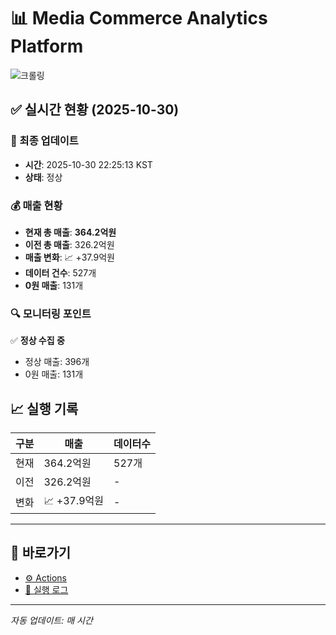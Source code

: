 # 📊 Media Commerce Analytics Platform

![크롤링](https://img.shields.io/badge/크롤링-정상-green)

## ✅ 실시간 현황 (2025-10-30)

### 📍 최종 업데이트
- **시간**: 2025-10-30 22:25:13 KST
- **상태**: 정상

### 💰 매출 현황
- **현재 총 매출**: **364.2억원**
- **이전 총 매출**: 326.2억원
- **매출 변화**: 📈 +37.9억원
- **데이터 건수**: 527개
- **0원 매출**: 131개

### 🔍 모니터링 포인트

✅ **정상 수집 중**
- 정상 매출: 396개
- 0원 매출: 131개


## 📈 실행 기록

| 구분 | 매출 | 데이터수 |
|------|------|----------|
| 현재 | 364.2억원 | 527개 |
| 이전 | 326.2억원 | - |
| 변화 | 📈 +37.9억원 | - |

---

## 🔗 바로가기

- [⚙️ Actions](../../actions)
- [📝 실행 로그](../../actions/workflows/daily_scraping.yml)

---

*자동 업데이트: 매 시간*

